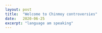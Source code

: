 ```yaml
---
layout: post
title:  "Welcome to Chinmoy controversies"
date:   2020-06-25
excerpt: "language am speaking"
---
```


